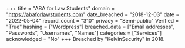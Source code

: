 +++
title = "ABA for Law Students"
domain = "https://abaforlawstudents.com"
date_breached = "2018-12-03"
date = "2022-05-04"
record_count = "310"
privacy = "Semi-public"
Verified = "True"
hashing = ["Wordpress"]
breached_data = ["Email addresses", "Passwords", "Usernames", "Names"]
categories = ["Services"]
acknowledged = "No"
+++
Breached by "KelvinSecurity" in 2018.
